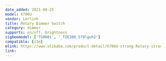 ```yaml
---
date_added: 2021-08-25
model: X706U
vendor: Lerlink
title: Rotary Dimmer Switch
category: dimmer
supports: on/off, brightness
zigbeemodel: ['TS0601', '_TZE200_579lguh2']
compatible: [z2m]
mlink: https://www.alibaba.com/product-detail/X706U-strong-Rotary-strong-EU-Standard_1600129885880.html
link:
---
```


